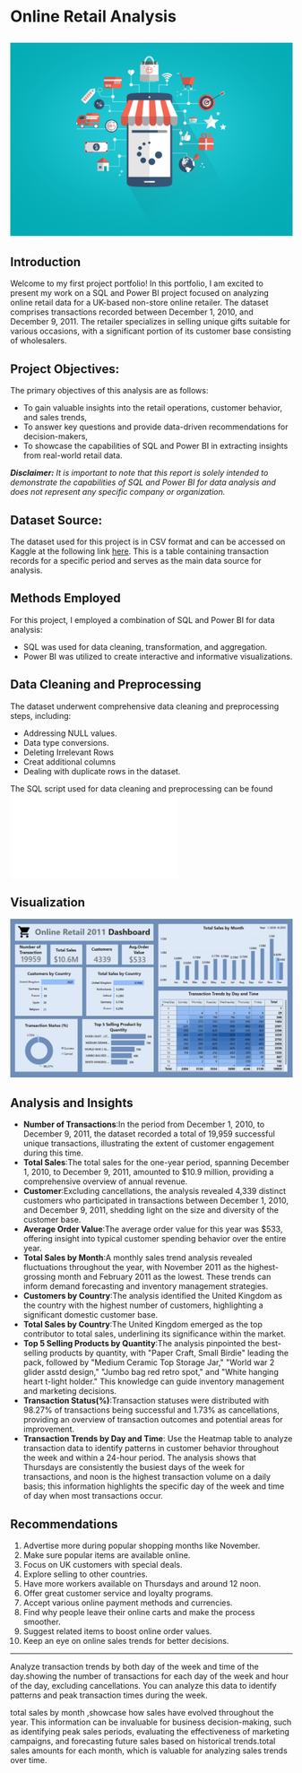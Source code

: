 # Online Retail Analysis 

![](online-shopping-concept.jpg)
---
## Introduction
Welcome to my first project portfolio! In this portfolio, I am excited to present my work on a SQL and Power BI project focused on analyzing online retail data for a UK-based non-store online retailer. The dataset comprises transactions recorded between December 1, 2010, and December 9, 2011. The retailer specializes in selling unique gifts suitable for various occasions, with a significant portion of its customer base consisting of wholesalers.

## Project Objectives:
The primary objectives of this analysis are as follows:
- To gain valuable insights into the retail operations, customer behavior, and sales trends,
- To answer key questions and provide data-driven recommendations for decision-makers,
- To showcase the capabilities of SQL and Power BI in extracting insights from real-world retail data.

**_Disclaimer:_**
_It is important to note that this report is solely intended to demonstrate the capabilities of SQL and Power BI for data analysis and does not represent any specific company or organization._

## Dataset Source:
The dataset used for this project is in CSV format and can be accessed on Kaggle at the following link [here](https://www.kaggle.com/datasets/ulrikthygepedersen/online-retail-dataset). This is a table containing transaction records for a specific period and serves as the main data source for analysis.

## Methods Employed
For this project, I employed a combination of SQL and Power BI for data analysis:

- SQL was used for data cleaning, transformation, and aggregation.
- Power BI was utilized to create interactive and informative visualizations.

## Data Cleaning and Preprocessing
The dataset underwent comprehensive data cleaning and preprocessing steps, including:

- Addressing NULL values.
- Data type conversions.
- Deleting Irrelevant Rows
- Creat additional columns 
- Dealing with duplicate rows in the dataset.

The SQL script used for data cleaning and preprocessing can be found ![here](Online_Retail.sql)

## Visualization

![](Online_Retail_Dashboard.jpg)

## Analysis and Insights
- __Number of Transactions__:In the period from December 1, 2010, to December 9, 2011, the dataset recorded a total of 19,959 successful unique transactions, illustrating the extent of customer engagement during this time.
- __Total Sales__:The total sales for the one-year period, spanning December 1, 2010, to December 9, 2011, amounted to $10.9 million, providing a comprehensive overview of annual revenue.
- __Customer__:Excluding cancellations, the analysis revealed 4,339 distinct customers who participated in transactions between December 1, 2010, and December 9, 2011, shedding light on the size and diversity of the customer base.
- __Average Order Value__:The average order value for this year was $533, offering insight into typical customer spending behavior over the entire year.
- __Total Sales by Month__:A monthly sales trend analysis revealed fluctuations throughout the year, with November 2011 as the highest-grossing month and February 2011 as the lowest. These trends can inform demand forecasting and inventory management strategies.
- __Customers by Country__:The analysis identified the United Kingdom as the country with the highest number of customers, highlighting a significant domestic customer base.
- __Total Sales by Country__:The United Kingdom emerged as the top contributor to total sales, underlining its significance within the market.
- __Top 5 Selling Products by Quantity__:The analysis pinpointed the best-selling products by quantity, with "Paper Craft, Small Birdie" leading the pack, followed by "Medium Ceramic Top Storage Jar," "World war 2 glider asstd design," "Jumbo bag red retro spot," and "White hanging heart t-light holder." This knowledge can guide inventory management and marketing decisions.
- __Transaction Status(%)__:Transaction statuses were distributed with 98.27% of transactions being successful and 1.73% as cancellations, providing an overview of transaction outcomes and potential areas for improvement.
- __Transaction Trends by Day and Time__: Use the Heatmap table to analyze transaction data to identify patterns in customer behavior throughout the week and within a 24-hour period. The analysis shows that Thursdays are consistently the busiest days of the week for transactions, and noon is the highest transaction volume on a daily basis; this information highlights the specific day of the week and time of day when most transactions occur.
  
## Recommendations
1. Advertise more during popular shopping months like November.
2. Make sure popular items are available online.
3. Focus on UK customers with special deals.
4. Explore selling to other countries.
5. Have more workers available on Thursdays and around 12 noon.
6. Offer great customer service and loyalty programs.
7. Accept various online payment methods and currencies.
8. Find why people leave their online carts and make the process smoother.
9. Suggest related items to boost online order values.
10. Keep an eye on online sales trends for better decisions.

--------------
Analyze transaction trends by both day of the week and time of the day.showing the number of transactions for each day of the week and hour of the day, excluding cancellations. You can analyze this data to identify patterns and peak transaction times during the week.

total sales by month ,showcase how sales have evolved throughout the year. This information can be invaluable for business decision-making, such as identifying peak sales periods, evaluating the effectiveness of marketing campaigns, and forecasting future sales based on historical trends.total sales amounts for each month, which is valuable for analyzing sales trends over time.

